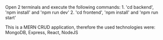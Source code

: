 Open 2 terminals and execute the following commands:
    1. 'cd backend', 'npm install' and 'npm run dev'
    2. 'cd frontend', 'npm install' and 'npm run start'

This is a MERN CRUD application, therefore the used technologies were: MongoDB, Express, React, NodeJS
